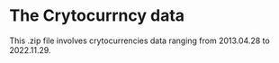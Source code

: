 # The Crytocurrncy data

This .zip file involves crytocurrencies data ranging from 2013.04.28 to 2022.11.29.
